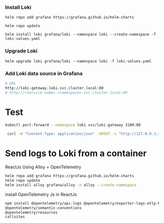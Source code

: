 ### Install Loki
```
helm repo add grafana https://grafana.github.io/helm-charts

helm repo update

helm install loki grafana/loki --namespace loki --create-namespace -f loki-values.yaml 
```

### Upgrade Loki
```
helm upgrade loki grafana/loki --namespace loki -f loki-values.yaml
```

### Add Loki data source in Grafana
```bash
# URL
http://loki-gateway.loki.svc.cluster.local:80
# http://<service-name>.<namespace>.svc.cluster.local:80
```

# Test 

```bash
kubectl port-forward --namespace loki svc/loki-gateway 3100:80
```

```bash
 curl -H "Content-Type: application/json" -XPOST -s "http://127.0.0.1:3100/loki/api/v1/push"  --data-raw "{\"streams\": [{\"stream\": {\"job\": \"test\"}, \"values\": [[\"$(date +%s)000000000\", \"fizzbuzz1\"]]}]}"
 ```

 # Send logs to Loki from a container

 ReactJs
Using Alloy + OpenTelemetry

```bash
helm repo add grafana https://grafana.github.io/helm-charts
helm repo update
helm install alloy grafana/alloy -n alloy --create-namespace
```

 install OpenTelemetry Js in ReactJs
 ```bash
 npm install @opentelemetry/api-logs @opentelemetry/exporter-logs-otlp-http  @opentelemetry/sdk-logs
 @opentelemetry/semantic-conventions
 @opentelemetry/resources
 callsites
 ```
